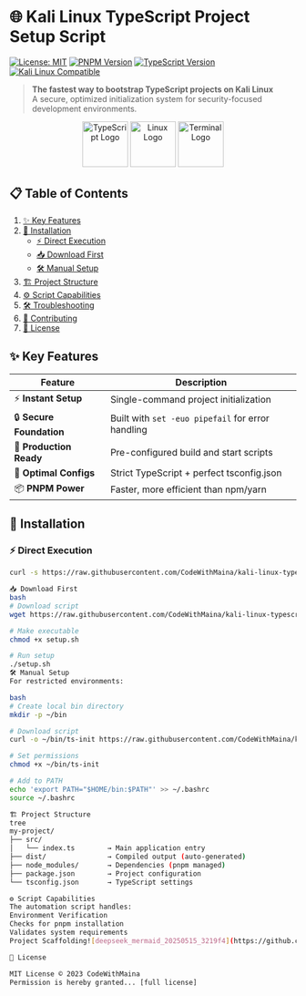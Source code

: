 # 🌐 Kali Linux TypeScript Project Setup Script

[![License: MIT](https://img.shields.io/badge/License-MIT-yellow.svg)](https://opensource.org/licenses/MIT)
[![PNPM Version](https://img.shields.io/badge/pnpm-%3E%3D7.0.0-%23F69220)](https://pnpm.io/)
[![TypeScript Version](https://img.shields.io/badge/TypeScript-%5E5.0.0-%233178C6)](https://www.typescriptlang.org/)
[![Kali Linux Compatible](https://img.shields.io/badge/Kali_Linux-Compatible-%23557C94)](https://www.kali.org/)

> **The fastest way to bootstrap TypeScript projects on Kali Linux**  
> A secure, optimized initialization system for security-focused development environments.

<div align="center">
  <img src="https://img.icons8.com/color/96/000000/typescript.png" alt="TypeScript Logo" width="80"/>
  <img src="https://img.icons8.com/color/96/000000/linux.png" alt="Linux Logo" width="80"/> 
  <img src="https://img.icons8.com/color/96/000000/console.png" alt="Terminal Logo" width="80"/>
</div>

## 📋 Table of Contents
1. [✨ Key Features](#-key-features)
2. [🚀 Installation](#-installation)
   - [⚡ Direct Execution](#-direct-execution)
   - [📥 Download First](#-download-first)
   - [🛠 Manual Setup](#-manual-setup)
3. [🏗 Project Structure](#-project-structure)
4. [⚙️ Script Capabilities](#️-script-capabilities)
5. [🛠 Troubleshooting](#-troubleshooting)
6. [🤝 Contributing](#-contributing)
7. [📜 License](#-license)

## ✨ Key Features

| Feature | Description |
|---------|-------------|
| ⚡ **Instant Setup** | Single-command project initialization |
| 🔒 **Secure Foundation** | Built with `set -euo pipefail` for error handling |
| 🚢 **Production Ready** | Pre-configured build and start scripts |
| 🧩 **Optimal Configs** | Strict TypeScript + perfect tsconfig.json |
| 📦 **PNPM Power** | Faster, more efficient than npm/yarn |

## 🚀 Installation

### ⚡ Direct Execution
```bash
curl -s https://raw.githubusercontent.com/CodeWithMaina/kali-linux-typescript-project-setup-script/main/setup.sh | bash

📥 Download First
bash
# Download script
wget https://raw.githubusercontent.com/CodeWithMaina/kali-linux-typescript-project-setup-script/main/setup.sh

# Make executable
chmod +x setup.sh

# Run setup
./setup.sh
🛠 Manual Setup
For restricted environments:

bash
# Create local bin directory
mkdir -p ~/bin

# Download script
curl -o ~/bin/ts-init https://raw.githubusercontent.com/CodeWithMaina/kali-linux-typescript-project-setup-script/main/setup.sh

# Set permissions
chmod +x ~/bin/ts-init

# Add to PATH
echo 'export PATH="$HOME/bin:$PATH"' >> ~/.bashrc
source ~/.bashrc

🏗 Project Structure
tree
my-project/
├── src/
│   └── index.ts        → Main application entry
├── dist/               → Compiled output (auto-generated)
├── node_modules/       → Dependencies (pnpm managed)
├── package.json        → Project configuration
└── tsconfig.json       → TypeScript settings

⚙️ Script Capabilities
The automation script handles:
Environment Verification
Checks for pnpm installation
Validates system requirements
Project Scaffolding![deepseek_mermaid_20250515_3219f4](https://github.com/user-attachments/assets/8eb436a5-ac37-4d43-8d7a-045daadb6422)

📜 License

MIT License © 2023 CodeWithMaina
Permission is hereby granted... [full license]
